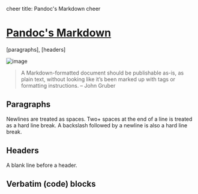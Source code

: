 cheer
title: Pandoc's Markdown
cheer

# [Pandoc's Markdown](https://pandoc.org/MANUAL.html#pandocs-markdown)

[paragraphs], [headers]

![image](image/2018.png)

> A Markdown-formatted document should be publishable as-is, as plain text, without looking like it’s been marked up with tags or formatting instructions. – John Gruber

## Paragraphs
Newlines are treated as spaces.
Two+ spaces at the end of a line is treated as a hard line break.
A backslash followed by a newline is also a hard line break.

## Headers
A blank line before a header.

## Verbatim (code) blocks
